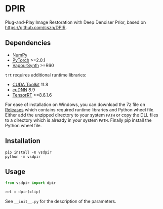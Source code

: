 # DPIR
Plug-and-Play Image Restoration with Deep Denoiser Prior, based on https://github.com/cszn/DPIR.


## Dependencies
- [NumPy](https://numpy.org/install)
- [PyTorch](https://pytorch.org/get-started) >=2.0.1
- [VapourSynth](http://www.vapoursynth.com/) >=R60

`trt` requires additional runtime libraries:
- [CUDA Toolkit](https://developer.nvidia.com/cuda-toolkit) 11.8
- [cuDNN](https://developer.nvidia.com/cudnn) 8.9
- [TensorRT](https://developer.nvidia.com/tensorrt) >=8.6.1.6

For ease of installation on Windows, you can download the 7z file on [Releases](https://github.com/HolyWu/vs-dpir/releases) which contains required runtime libraries and Python wheel file. Either add the unzipped directory to your system `PATH` or copy the DLL files to a directory which is already in your system `PATH`. Finally pip install the Python wheel file.


## Installation
```
pip install -U vsdpir
python -m vsdpir
```


## Usage
```python
from vsdpir import dpir

ret = dpir(clip)
```

See `__init__.py` for the description of the parameters.
